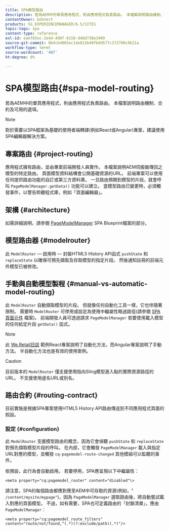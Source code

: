 ```yaml
---
title: SPA模型路由
description: 若為AEM中的單頁應用程式，則由應用程式負責路由。 本檔案說明路由機制、合約及可用的選項。
contentOwner: bohnert
products: SG_EXPERIENCEMANAGER/6.5/SITES
topic-tags: spa
content-type: reference
exl-id: eaef65ec-2e4d-490f-8158-d48d738e3409
source-git-commit: 8b4cb4065ec14e813b49fb0d577c372790c9b21a
workflow-type: tm+mt
source-wordcount: '487'
ht-degree: 0%

---
```


# SPA模型路由{#spa-model-routing}

若為AEM中的單頁應用程式，則由應用程式負責路由。 本檔案說明路由機制、合約及可用的選項。

>[!NOTE]
>
>對於需要以SPA框架為基礎的使用者端轉譯(例如React或Angular)專案，建議使用SPA編輯器解決方案。

## 專案路由 {#project-routing}

應用程式擁有路由，並由專案前端開發人員實作。 本檔案說明AEM伺服器傳回之模型的特定路由。 頁面模型資料結構會公開基礎資源的URL。 前端專案可以使用任何提供路由功能的自訂或第三方資料庫。 一旦路由預期到模型的片段，就會呼叫 `PageModelManager.getData()` 功能可以建立。 當模型路由已變更時，必須觸發事件，以警告聆聽程式庫，例如「頁面編輯器」。

## 架構 {#architecture}

如需詳細說明，請參閱 [PageModelManager](/help/sites-developing/spa-blueprint.md#pagemodelmanager) SPA Blueprint檔案的部分。

## 模型路由器 {#modelrouter}

此 `ModelRouter`  — 啟用時 — 封裝HTML5 History API函式 `pushState` 和 `replaceState` 以確保可預先擷取及存取模型的指定片段。 然後通知註冊的前端元件模型已被修改。

## 手動與自動模型製程 {#manual-vs-automatic-model-routing}

此 `ModelRouter` 自動擷取模型的片段。 但就像任何自動化工具一樣，它也伴隨著限制。 需要時 `ModelRouter` 可停用或設定為使用中繼屬性略過路徑(請參閱 [SPA頁面元件](/help/sites-developing/spa-page-component.md) 檔案)。 前端開發人員可透過請求 `PageModelManager` 若要使用載入模型的任何給定片段 `getData()` 函式。

>[!NOTE]
>
>此 [We.Retail日誌](https://github.com/adobe/aem-sample-we-retail-journal) 範例React專案說明了自動化方法，而Angular專案說明了手動方法。 半自動化方法也是有效的使用案例。

>[!CAUTION]
>
>目前版本的 `ModelRouter` 僅支援使用指向Sling模型進入點的實際資源路徑的URL。 不支援使用虛名URL或別名。

## 路由合約 {#routing-contract}

目前實施是根據SPA專案使用HTML5 History API路由傳送到不同應用程式頁面的假設。

### 設定 {#configuration}

此 `ModelRouter` 支援模型路由的概念，因為它會偵聽 `pushState` 和 `replaceState` 對預先擷取模型片段的呼叫。 在內部，它會觸發 `PageModelManager` 載入與指定URL對應的模型，並觸發 `cq-pagemodel-route-changed` 其他模組可以監聽的事件。

依預設，此行為會自動啟用。 若要停用，SPA應呈現以下中繼屬性：

```
<meta property="cq:pagemodel_router" content="disabled"\>
```

請注意，SPA的每個路由都應對應至AEM中可存取的資源(例如，&quot; `/content/mysite/mypage"`)，因為 `PageModelManager` 選取路由後，將自動嘗試載入對應的頁面模型。 不過，如有需要，SPA也可定義路由的「封鎖清單」，應由 `PageModelManager`：

```
<meta property="cq:pagemodel_route_filters" content="route/not/found,^(.*)(?:exclude/path)(.*)"/>
```
